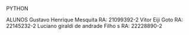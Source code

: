 PYTHON

ALUNOS
Gustavo Henrique Mesquita
RA: 21099392-2
Vitor Eiji Goto
RA: 22145232-2
Luciano giraldi de andrade Filho s
RA: 22228890-2
